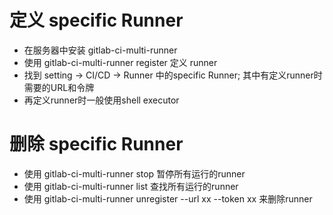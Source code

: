 # 定义 specific Runner
* 在服务器中安装 gitlab-ci-multi-runner
* 使用 gitlab-ci-multi-runner register 定义 runner
* 找到 setting -> CI/CD -> Runner 中的specific Runner; 其中有定义runner时需要的URL和令牌
* 再定义runner时一般使用shell executor

# 删除 specific Runner
* 使用 gitlab-ci-multi-runner stop 暂停所有运行的runner
* 使用 gitlab-ci-multi-runner list 查找所有运行的runner
* 使用 gitlab-ci-multi-runner unregister --url xx --token xx 来删除runner